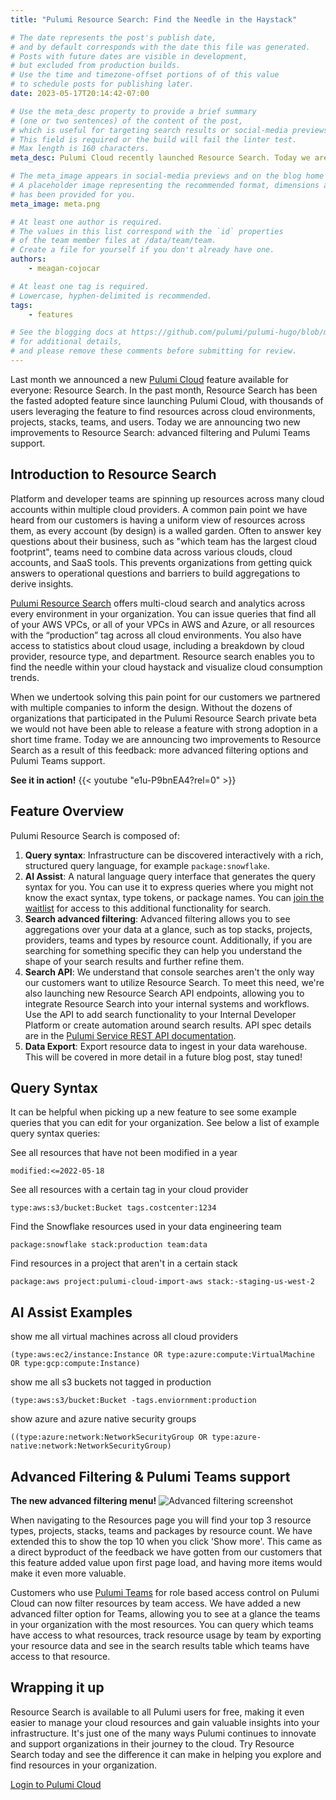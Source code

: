 ```yaml
---
title: "Pulumi Resource Search: Find the Needle in the Haystack"

# The date represents the post's publish date,
# and by default corresponds with the date this file was generated.
# Posts with future dates are visible in development,
# but excluded from production builds.
# Use the time and timezone-offset portions of of this value
# to schedule posts for publishing later.
date: 2023-05-17T20:14:42-07:00

# Use the meta_desc property to provide a brief summary
# (one or two sentences) of the content of the post,
# which is useful for targeting search results or social-media previews.
# This field is required or the build will fail the linter test.
# Max length is 160 characters.
meta_desc: Pulumi Cloud recently launched Resource Search. Today we are announcing two new improvements to the feature- advanced filtering and Pulumi Teams support. 

# The meta_image appears in social-media previews and on the blog home page.
# A placeholder image representing the recommended format, dimensions and aspect ratio
# has been provided for you.
meta_image: meta.png

# At least one author is required.
# The values in this list correspond with the `id` properties
# of the team member files at /data/team/team.
# Create a file for yourself if you don't already have one.
authors:
    - meagan-cojocar

# At least one tag is required.
# Lowercase, hyphen-delimited is recommended.
tags:
    - features

# See the blogging docs at https://github.com/pulumi/pulumi-hugo/blob/master/BLOGGING.md.
# for additional details,
# and please remove these comments before submitting for review.
---
```


Last month we announced a new [Pulumi Cloud](/product/pulumi-cloud/) feature available for everyone: Resource Search. In the past month, Resource Search has been the fasted adopted feature since launching Pulumi Cloud, with thousands of users leveraging the feature to find resources across cloud environments, projects, stacks, teams, and users. Today we are announcing two new improvements to Resource Search: advanced filtering and Pulumi Teams support.

<!--more-->
## Introduction to Resource Search

Platform and developer teams are spinning up resources across many cloud accounts within multiple cloud providers. A common pain point we have heard from our customers is having a uniform view of resources across them, as every account (by design) is a walled garden. Often to answer key questions about their business, such as "which team has the largest cloud footprint", teams need to combine data across various clouds, cloud accounts, and SaaS tools. This prevents organizations from getting quick answers to operational questions and barriers to build aggregations to derive insights.

[Pulumi Resource Search](/docs/pulumi-cloud/insights/search) offers multi-cloud search and analytics across every environment in your organization. You can issue queries that find all of your AWS VPCs, or all of your VPCs in AWS and Azure, or all resources with the “production” tag across all cloud environments. You also have access to statistics about cloud usage, including a breakdown by cloud provider, resource type, and department. Resource search enables you to find the needle within your cloud haystack and visualize cloud consumption trends.

When we undertook solving this pain point for our customers we partnered with multiple companies to inform the design. Without the dozens of organizations that participated in the Pulumi Resource Search private beta we would not have been able to release a feature with strong adoption in a short time frame. Today we are announcing two improvements to Resource Search as a result of this feedback: more advanced filtering options and Pulumi Teams support.

**See it in action!**
{{< youtube "e1u-P9bnEA4?rel=0" >}}

## Feature Overview

Pulumi Resource Search is composed of:

1. **Query syntax**: Infrastructure can be discovered interactively with a rich, structured query language, for example `package:snowflake`.
2. **AI Assist**: A natural language query interface that generates the query syntax for you. You can use it to express queries where you might not know the exact syntax, type tokens, or package names. You can [join the waitlist](https://www.pulumi.com/product/private-previews/#preview-assist) for access to this additional functionality for search.
3. **Search advanced filtering**: Advanced filtering allows you to see aggregations over your data at a glance, such as top stacks, projects, providers, teams and types by resource count. Additionally, if you are searching for something specific they can help you understand the shape of your search results and further refine them.
4. **Search API**: We understand that console searches aren't the only way our customers want to utilize Resource Search. To meet this need, we're also launching new Resource Search API endpoints, allowing you to integrate Resource Search into your internal systems and workflows. Use the API to add search functionality to your Internal Developer Platform or create automation around search results. API spec details are in the [Pulumi Service REST API documentation](/docs/pulumi-cloud/cloud-rest-api/#resource-search).
5. **Data Export**: Export resource data to ingest in your data warehouse. This will be covered in more detail in a future blog post, stay tuned!

## Query Syntax

It can be helpful when picking up a new feature to see some example queries that you can edit for your organization. See below a list of example query syntax queries:

See all resources that have not been modified in a year

```modified:<=2022-05-18```

See all resources with a certain tag in your cloud provider

```type:aws:s3/bucket:Bucket tags.costcenter:1234```

Find the Snowflake resources used in your data engineering team

```package:snowflake stack:production team:data```

Find resources in a project that aren't in a certain stack

```package:aws project:pulumi-cloud-import-aws stack:-staging-us-west-2```

## AI Assist Examples

show me all virtual machines across all cloud providers

```(type:aws:ec2/instance:Instance OR type:azure:compute:VirtualMachine OR type:gcp:compute:Instance)```

show me all s3 buckets not tagged in production

```(type:aws:s3/bucket:Bucket -tags.enviornment:production```

show azure and azure native security groups

```((type:azure:network:NetworkSecurityGroup OR type:azure-native:network:NetworkSecurityGroup)```

## Advanced Filtering & Pulumi Teams support

**The new advanced filtering menu!**
![Advanced filtering screenshot](data.png)

When navigating to the Resources page you will find your top 3 resource types, projects, stacks, teams and packages by resource count. We have extended this to show the top 10 when you click 'Show more'. This came as a direct byproduct of the feedback we have gotten from our customers that this feature added value upon first page load, and having more items would make it even more valuable.

Customers who use [Pulumi Teams](/docs/pulumi-cloud/access-management/teams) for role based access control on Pulumi Cloud can now filter resources by team access. We have added a new advanced filter option for Teams, allowing you to see at a glance the teams in your organization with the most resources. You can query which teams have access to what resources, track resource usage by team by exporting your resource data and see in the search results table which teams have access to that resource.

## Wrapping it up

Resource Search is available to all Pulumi users for free, making it even easier to manage your cloud resources and gain valuable insights into your infrastructure. It's just one of the many ways Pulumi continues to innovate and support organizations in their journey to the cloud. Try Resource Search today and see the difference it can make in helping you explore and find resources in your organization.

[Login to Pulumi Cloud](https://app.pulumi.com)
